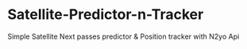 # Satellite-Predictor-n-Tracker
Simple Satellite Next passes predictor &amp; Position tracker with N2yo Api
